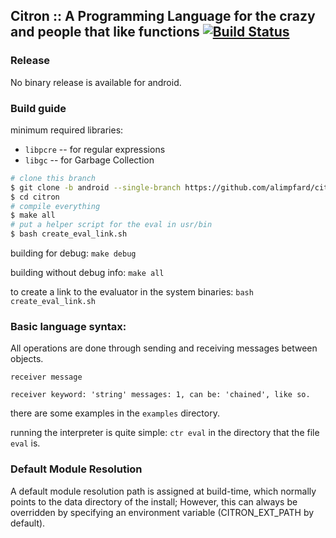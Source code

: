 ## Citron :: A Programming Language for the crazy and people that like functions [![Build Status](https://travis-ci.com/alimpfard/citron.svg?branch=master)](https://travis-ci.com/alimpfard/citron)

### Release
No binary release is available for android.

### Build guide
minimum required libraries:
* `libpcre` -- for regular expressions
* `libgc` -- for Garbage Collection

```sh
# clone this branch
$ git clone -b android --single-branch https://github.com/alimpfard/citron
$ cd citron
# compile everything
$ make all
# put a helper script for the eval in usr/bin
$ bash create_eval_link.sh
```

building for debug:
`make debug`

building without debug info:
`make all`

to create a link to the evaluator in the system binaries:
`bash create_eval_link.sh`

### Basic language syntax:
All operations are done through sending and receiving messages between objects.

`receiver message`

`receiver keyword: 'string' messages: 1, can be: 'chained', like so.`

there are some examples in the `examples` directory.

running the interpreter is quite simple: `ctr eval` in the directory that the file `eval` is.

### Default Module Resolution
A default module resolution path is assigned at build-time, which normally points to the data directory of the install;
However, this can always be overridden by specifying an environment variable (CITRON_EXT_PATH by default).
